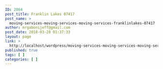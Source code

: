 ```yaml
---
ID: 2864
post_title: Franklin Lakes 07417
post_name: >
  moving-services-moving-services-moving-services-franklinlakes-07417
author: mrgabonijeff@gmail.com
post_date: 2018-03-28 01:37:33
layout: page
link: >
  http://localhost/wordpress/moving-services-moving-services-moving-services-franklinlakes-07417/
published: true
tags: [ ]
categories: [ ]
---
```

